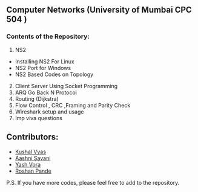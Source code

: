 ## Computer Networks (University of Mumbai  CPC 504  )



### Contents of the Repository:

1. NS2
  * Installing NS2 For Linux
  * NS2 Port for Windows
  * NS2 Based Codes on Topology
2. Client Server Using Socket Programming
3. ARQ Go Back N Protocol
4. Routing (Dijkstra)
5. Flow Control , CRC ,Framing and Parity Check
6. Wireshark setup and usage
7. Imp viva questions

## Contributors:
* [Kushal Vyas](http://www.github.com/kushalvyas)
* [Aashni Savani](http://www.github.com/aashnisavani)
* [Yash Vora](http://www.github.com/yashvora)
* [Roshan Pande](http://www.github.com/roshanpande)

P.S. If you have more codes, please feel free to add to the repository. 
